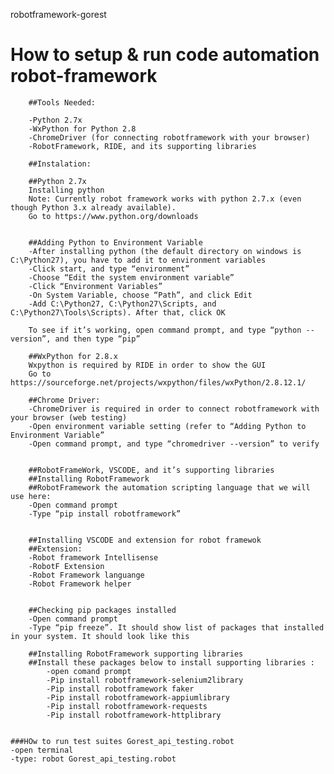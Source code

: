 robotframework-gorest
# How to setup & run code automation robot-framework

        ##Tools Needed:

        -Python 2.7x
        -WxPython for Python 2.8
        -ChromeDriver (for connecting robotframework with your browser)
        -RobotFramework, RIDE, and its supporting libraries

        ##Instalation:

        ##Python 2.7x
        Installing python
        Note: Currently robot framework works with python 2.7.x (even though Python 3.x already available).
        Go to https://www.python.org/downloads
    

        ##Adding Python to Environment Variable
        -After installing python (the default directory on windows is C:\Python27), you have to add it to environment variables
        -Click start, and type “environment”
        -Choose “Edit the system environment variable”
        -Click “Environment Variables”
        -On System Variable, choose “Path”, and click Edit
        -Add C:\Python27, C:\Python27\Scripts, and C:\Python27\Tools\Scripts). After that, click OK

        To see if it’s working, open command prompt, and type “python --version”, and then type “pip”

        ##WxPython for 2.8.x
        Wxpython is required by RIDE in order to show the GUI
        Go to https://sourceforge.net/projects/wxpython/files/wxPython/2.8.12.1/

        ##Chrome Driver:
        -ChromeDriver is required in order to connect robotframework with your browser (web testing)
        -Open environment variable setting (refer to “Adding Python to Environment Variable”
        -Open command prompt, and type “chromedriver --version” to verify


        ##RobotFrameWork, VSCODE, and it’s supporting libraries
        ##Installing RobotFramework
        ##RobotFramework the automation scripting language that we will use here:
        -Open command prompt
        -Type “pip install robotframework”


        ##Installing VSCODE and extension for robot framewok
        ##Extension:
        -Robot framework Intellisense
        -RobotF Extension
        -Robot Framework languange
        -Robot Framework helper


        ##Checking pip packages installed
        -Open command prompt
        -Type “pip freeze”. It should show list of packages that installed in your system. It should look like this

        ##Installing RobotFramework supporting libraries
        ##Install these packages below to install supporting libraries :
            -open comand prompt
            -Pip install robotframework-selenium2library
            -Pip install robotframework faker
            -Pip install robotframework-appiumlibrary
            -Pip install robotframework-requests
            -Pip install robotframework-httplibrary
    

    ###HOw to run test suites Gorest_api_testing.robot
    -open terminal
    -type: robot Gorest_api_testing.robot



